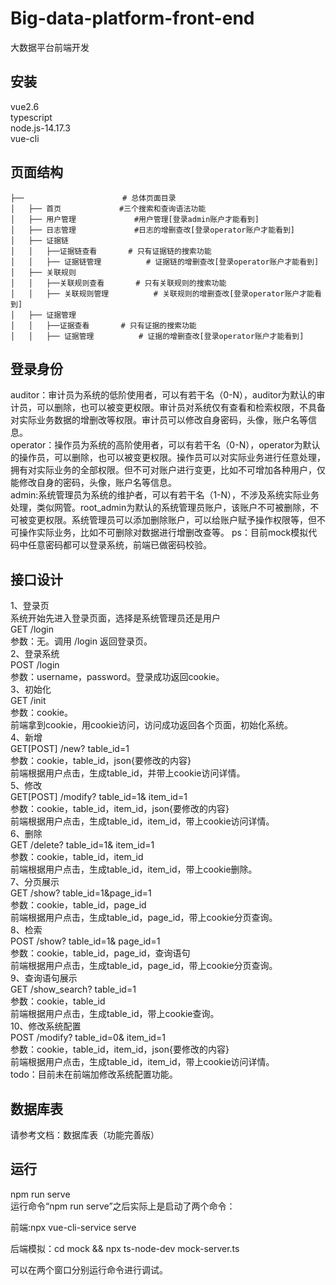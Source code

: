 # Big-data-platform-front-end
大数据平台前端开发
## 安装
vue2.6  
typescript   
node.js-14.17.3  
vue-cli
## 页面结构
```
├──                      # 总体页面目录
│   ├── 首页             #三个搜索和查询语法功能
│   ├── 用户管理             #用户管理[登录admin账户才能看到]
│   ├── 日志管理             #日志的增删查改[登录operator账户才能看到]
│   ├── 证据链             
│   │   ├──证据链查看       # 只有证据链的搜索功能
│   │   ├── 证据链管理          # 证据链的增删查改[登录operator账户才能看到]
│   ├── 关联规则             
│   │   ├──关联规则查看       # 只有关联规则的搜索功能
│   │   ├── 关联规则管理          # 关联规则的增删查改[登录operator账户才能看到]
│   ├── 证据管理             
│   │   ├──证据查看       # 只有证据的搜索功能
│   │   ├── 证据管理          # 证据的增删查改[登录operator账户才能看到]     
```
## 登录身份
auditor：审计员为系统的低阶使用者，可以有若干名（0-N），auditor为默认的审计员，可以删除，也可以被变更权限。审计员对系统仅有查看和检索权限，不具备对实际业务数据的增删改等权限。审计员可以修改自身密码，头像，账户名等信息。  
operator：操作员为系统的高阶使用者，可以有若干名（0-N），operator为默认的操作员，可以删除，也可以被变更权限。操作员可以对实际业务进行任意处理，拥有对实际业务的全部权限。但不可对账户进行变更，比如不可增加各种用户，仅能修改自身的密码，头像，账户名等信息。  
admin:系统管理员为系统的维护者，可以有若干名（1-N），不涉及系统实际业务处理，类似网管。root_admin为默认的系统管理员账户，该账户不可被删除，不可被变更权限。系统管理员可以添加删除账户，可以给账户赋予操作权限等，但不可操作实际业务，比如不可删除对数据进行增删改查等。 
ps：目前mock模拟代码中任意密码都可以登录系统，前端已做密码校验。
## 接口设计
1、登录页  
系统开始先进入登录页面，选择是系统管理员还是用户  
GET /login  
参数：无。调用 /login 返回登录页。  
2、登录系统  
POST /login  
参数：username，password。登录成功返回cookie。  
3、初始化  
GET /init  
参数：cookie。  
前端拿到cookie，用cookie访问，访问成功返回各个页面，初始化系统。  
4、新增  
GET[POST] /new? table_id=1  
参数：cookie，table_id，json{要修改的内容}  
前端根据用户点击，生成table_id，并带上cookie访问详情。  
5、修改  
GET[POST] /modify? table_id=1& item_id=1  
参数：cookie，table_id，item_id，json{要修改的内容}  
前端根据用户点击，生成table_id，item_id，带上cookie访问详情。  
6、删除  
GET /delete? table_id=1& item_id=1  
参数：cookie，table_id，item_id  
前端根据用户点击，生成table_id，item_id，带上cookie删除。  
7、分页展示  
GET /show? table_id=1&page_id=1  
参数：cookie，table_id，page_id  
前端根据用户点击，生成table_id，page_id，带上cookie分页查询。  
8、检索  
POST /show? table_id=1& page_id=1  
参数：cookie，table_id，page_id，查询语句  
前端根据用户点击，生成table_id，page_id，带上cookie分页查询。  
9、查询语句展示  
GET /show_search? table_id=1  
参数：cookie，table_id  
前端根据用户点击，生成table_id，带上cookie查询。  
10、修改系统配置  
POST /modify? table_id=0& item_id=1  
参数：cookie，table_id，item_id，json{要修改的内容}  
前端根据用户点击，生成table_id，item_id，带上cookie访问详情。  
todo：目前未在前端加修改系统配置功能。  
## 数据库表
请参考文档：数据库表（功能完善版）  
## 运行
npm run serve  
运行命令“npm run serve”之后实际上是启动了两个命令：  

前端:npx vue-cli-service serve   

后端模拟：cd mock && npx ts-node-dev mock-server.ts  

可以在两个窗口分别运行命令进行调试。  



